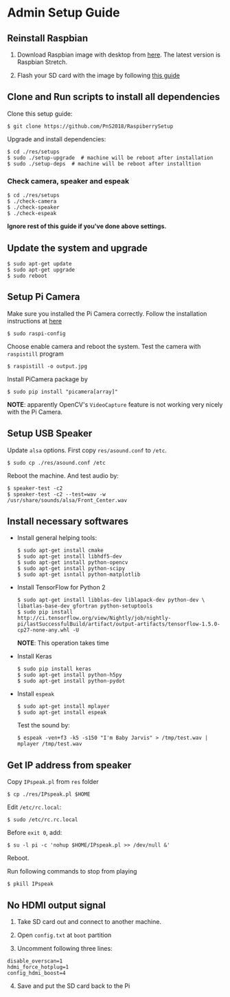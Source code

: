 # Admin Setup Guide


## Reinstall Raspbian

1. Download Raspbian image with desktop from [here](https://www.raspberrypi.org/downloads/raspbian/). The latest version is Raspbian Stretch.

2. Flash your SD card with the image by following [this guide](https://www.raspberrypi.org/learning/software-guide/quickstart/)

## Clone and Run scripts to install all dependencies

Clone this setup guide:

```
$ git clone https://github.com/PnS2018/RaspiberrySetup
```

Upgrade and install dependencies:

```
$ cd ./res/setups
$ sudo ./setup-upgrade  # machine will be reboot after installation
$ sudo ./setup-deps  # machine will be reboot after installtion
```

### Check camera, speaker and espeak

```
$ cd ./res/setups
$ ./check-camera
$ ./check-speaker
$ ./check-espeak
```

__Ignore rest of this guide if you've done above settings.__

## Update the system and upgrade

```
$ sudo apt-get update
$ sudo apt-get upgrade
$ sudo reboot
```

## Setup Pi Camera

Make sure you installed the Pi Camera correctly. Follow the installation instructions at [here](https://picamera.readthedocs.io/en/release-1.13/quickstart.html)

```
$ sudo raspi-config
```

Choose enable camera and reboot the system. Test the camera with `raspistill` program

```
$ raspistill -o output.jpg
```

Install PiCamera package by

```
$ sudo pip install "picamera[array]"
```

__NOTE__: apparently OpenCV's `VideoCapture` feature is not working very nicely
with the Pi Camera.

## Setup USB Speaker

Update `alsa` options. First copy `res/asound.conf` to `/etc`.

```
$ sudo cp ./res/asound.conf /etc
```

Reboot the machine. And test audio by:

```
$ speaker-test -c2
$ speaker-test -c2 --test=wav -w /usr/share/sounds/alsa/Front_Center.wav
```

## Install necessary softwares

+ Install general helping tools:

    ```
    $ sudo apt-get install cmake
    $ sudo apt-get install libhdf5-dev
    $ sudo apt-get install python-opencv
    $ sudo apt-get install python-scipy
    $ sudo apt-get isntall python-matplotlib
    ```

+ Install TensorFlow for Python 2

    ```
    $ sudo apt-get install libblas-dev liblapack-dev python-dev \
    libatlas-base-dev gfortran python-setuptools
    $ sudo pip install http://ci.tensorflow.org/view/Nightly/job/nightly-pi/lastSuccessfulBuild/artifact/output-artifacts/tensorflow-1.5.0-cp27-none-any.whl -U
    ```

    __NOTE__: This operation takes time

+ Install Keras

    ```
    $ sudo pip install keras
    $ sudo apt-get install python-h5py
    $ sudo apt-get install python-pydot
    ```

+ Install `espeak`

    ```
    $ sudo apt-get install mplayer
    $ sudo apt-get install espeak
    ```
    
    Test the sound by:

    ```
    $ espeak -ven+f3 -k5 -s150 "I'm Baby Jarvis" > /tmp/test.wav | mplayer /tmp/test.wav
    ```

## Get IP address from speaker

Copy `IPspeak.pl` from `res` folder

```
$ cp ./res/IPspeak.pl $HOME
```

Edit `/etc/rc.local`:

```
$ sudo /etc/rc.rc.local
```

Before `exit 0`, add:

```
$ su -l pi -c 'nohup $HOME/IPspeak.pl >> /dev/null &'
```

Reboot.

Run following commands to stop from playing

```
$ pkill IPspeak
```

## No HDMI output signal

1. Take SD card out and connect to another machine.

2. Open `config.txt` at `boot` partition

3. Uncomment following three lines:

```
disable_overscan=1
hdmi_force_hotplug=1
config_hdmi_boost=4
```

4. Save and put the SD card back to the Pi

